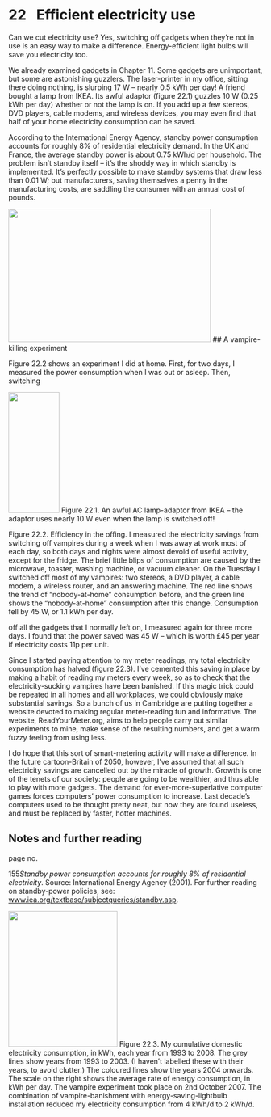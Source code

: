 # 22   Efficient electricity use

Can we cut electricity use? Yes, switching off gadgets when they’re not in use is an easy way to make a difference. Energy-efficient light bulbs will save you electricity too.

We already examined gadgets in Chapter 11. Some gadgets are unimportant, but some are astonishing guzzlers. The laser-printer in my office, sitting there doing nothing, is slurping 17 W – nearly 0.5 kWh per day! A friend bought a lamp from IKEA. Its awful adaptor (figure 22.1) guzzles 10 W (0.25 kWh per day) whether or not the lamp is on. If you add up a few stereos, DVD players, cable modems, and wireless devices, you may even find that half of your home electricity consumption can be saved.

According to the International Energy Agency, standby power consumption accounts for roughly 8% of residential electricity demand. In the UK and France, the average standby power is about 0.75 kWh/d per household. The problem isn’t standby itself – it’s the shoddy way in which standby is implemented. It’s perfectly possible to make standby systems that draw less than 0.01 W; but manufacturers, saving themselves a penny in the manufacturing costs, are saddling the consumer with an annual cost of pounds.

<img src="figure187.png" width="401" height="264" />
## A vampire-killing experiment

Figure 22.2 shows an experiment I did at home. First, for two days, I measured the power consumption when I was out or asleep. Then, switching

<img src="figure188.png" width="101" height="239" />
<span class="figurenumber">Figure 22.1</span>. An awful AC lamp-adaptor from IKEA – the adaptor uses nearly 10 W even when the lamp is switched off!

<span class="figurenumber">Figure 22.2</span>. Efficiency in the offing. I measured the electricity savings from switching off vampires during a week when I was away at work most of each day, so both days and nights were almost devoid of useful activity, except for the fridge. The brief little blips of consumption are caused by the microwave, toaster, washing machine, or vacuum cleaner. On the Tuesday I switched off most of my vampires: two stereos, a DVD player, a cable modem, a wireless router, and an answering machine. The red line shows the trend of “nobody-at-home” consumption before, and the green line shows the “nobody-at-home” consumption after this change. Consumption fell by 45 W, or 1.1 kWh per day.

off all the gadgets that I normally left on, I measured again for three more days. I found that the power saved was 45 W – which is worth £45 per year if electricity costs 11p per unit.

Since I started paying attention to my meter readings, my total electricity consumption has halved (figure 22.3). I’ve cemented this saving in place by making a habit of reading my meters every week, so as to check that the electricity-sucking vampires have been banished. If this magic trick could be repeated in all homes and all workplaces, we could obviously make substantial savings. So a bunch of us in Cambridge are putting together a website devoted to making regular meter-reading fun and informative. The website, <span class="websitetitle">ReadYourMeter.org</span>, aims to help people carry out similar experiments to mine, make sense of the resulting numbers, and get a warm fuzzy feeling from using less.

I do hope that this sort of smart-metering activity will make a difference. In the future cartoon-Britain of 2050, however, I’ve assumed that all such electricity savings are cancelled out by the miracle of growth. Growth is one of the tenets of our society: people are going to be wealthier, and thus able to play with more gadgets. The demand for ever-more-superlative computer games forces computers’ power consumption to increase. Last decade’s computers used to be thought pretty neat, but now they are found useless, and must be replaced by faster, hotter machines.

## Notes and further reading

page no.

<span class="mark">155</span>*Standby power consumption accounts for roughly 8% of residential electricity*. Source: International Energy Agency (2001). For further reading on standby-power policies, see: <span class="websitetitle">www.iea.org/textbase/subjectqueries/standby.asp</span>.

<img src="figure189.png" width="216" height="269" />
<span class="figurenumber">Figure 22.3</span>. My cumulative domestic electricity consumption, in kWh, each year from 1993 to 2008. The grey lines show years from 1993 to 2003. (I haven’t labelled these with their years, to avoid clutter.) The coloured lines show the years 2004 onwards. The scale on the right shows the average rate of energy consumption, in kWh per day. The vampire experiment took place on 2nd October 2007. The combination of vampire-banishment with energy-saving-lightbulb installation reduced my electricity consumption from 4 kWh/d to 2 kWh/d.

